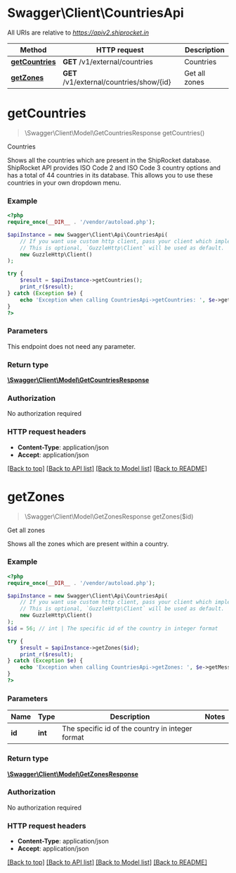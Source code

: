 # Swagger\Client\CountriesApi

All URIs are relative to *https://apiv2.shiprocket.in*

Method | HTTP request | Description
------------- | ------------- | -------------
[**getCountries**](CountriesApi.md#getCountries) | **GET** /v1/external/countries | Countries
[**getZones**](CountriesApi.md#getZones) | **GET** /v1/external/countries/show/{id} | Get all zones


# **getCountries**
> \Swagger\Client\Model\GetCountriesResponse getCountries()

Countries

Shows all the countries which are present in the ShipRocket database. ShipRocket API provides ISO Code 2 and ISO Code 3 country options and has a total of 44 countries in its database. This allows you to use these countries in your own dropdown menu.

### Example
```php
<?php
require_once(__DIR__ . '/vendor/autoload.php');

$apiInstance = new Swagger\Client\Api\CountriesApi(
    // If you want use custom http client, pass your client which implements `GuzzleHttp\ClientInterface`.
    // This is optional, `GuzzleHttp\Client` will be used as default.
    new GuzzleHttp\Client()
);

try {
    $result = $apiInstance->getCountries();
    print_r($result);
} catch (Exception $e) {
    echo 'Exception when calling CountriesApi->getCountries: ', $e->getMessage(), PHP_EOL;
}
?>
```

### Parameters
This endpoint does not need any parameter.

### Return type

[**\Swagger\Client\Model\GetCountriesResponse**](../Model/GetCountriesResponse.md)

### Authorization

No authorization required

### HTTP request headers

 - **Content-Type**: application/json
 - **Accept**: application/json

[[Back to top]](#) [[Back to API list]](../../README.md#documentation-for-api-endpoints) [[Back to Model list]](../../README.md#documentation-for-models) [[Back to README]](../../README.md)

# **getZones**
> \Swagger\Client\Model\GetZonesResponse getZones($id)

Get all zones

Shows all the zones which are present within a country.

### Example
```php
<?php
require_once(__DIR__ . '/vendor/autoload.php');

$apiInstance = new Swagger\Client\Api\CountriesApi(
    // If you want use custom http client, pass your client which implements `GuzzleHttp\ClientInterface`.
    // This is optional, `GuzzleHttp\Client` will be used as default.
    new GuzzleHttp\Client()
);
$id = 56; // int | The specific id of the country in integer format

try {
    $result = $apiInstance->getZones($id);
    print_r($result);
} catch (Exception $e) {
    echo 'Exception when calling CountriesApi->getZones: ', $e->getMessage(), PHP_EOL;
}
?>
```

### Parameters

Name | Type | Description  | Notes
------------- | ------------- | ------------- | -------------
 **id** | **int**| The specific id of the country in integer format |

### Return type

[**\Swagger\Client\Model\GetZonesResponse**](../Model/GetZonesResponse.md)

### Authorization

No authorization required

### HTTP request headers

 - **Content-Type**: application/json
 - **Accept**: application/json

[[Back to top]](#) [[Back to API list]](../../README.md#documentation-for-api-endpoints) [[Back to Model list]](../../README.md#documentation-for-models) [[Back to README]](../../README.md)


